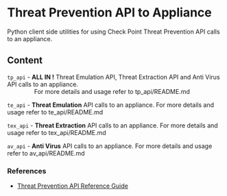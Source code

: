 # Threat Prevention API to Appliance
Python client side utilities for using Check Point Threat Prevention API calls to an appliance.

## Content
`tp_api` - **ALL IN !** Threat Emulation API, Threat Extraction API and Anti Virus API calls to an appliance.
<BR>
 &nbsp;&nbsp;&nbsp;&nbsp;&nbsp;&nbsp;&nbsp;&nbsp;&nbsp;&nbsp;&nbsp;&nbsp;&nbsp;&nbsp;&nbsp;&nbsp;For more details and usage refer to tp_api/README.md

`te_api` - **Threat Emulation** API calls to an appliance.   For more details and usage refer to te_api/README.md

`tex_api` - **Threat Extraction** API calls to an appliance.   For more details and usage refer to tex_api/README.md

`av_api` - **Anti Virus** API calls to an appliance.   For more details and usage refer to av_api/README.md

### References
* [Threat Prevention API Reference Guide](https://sc1.checkpoint.com/documents/TPAPI/CP_1.0_ThreatPreventionAPI_APIRefGuide/html_frameset.htm)
